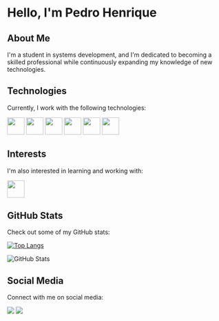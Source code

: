# Hello, I'm Pedro Henrique 

## About Me
I'm a student in systems development, and I'm dedicated to becoming a skilled professional while continuously expanding my knowledge of new technologies.

## Technologies
Currently, I work with the following technologies:
<div>
  <img height="40" src="https://cdn.jsdelivr.net/gh/devicons/devicon/icons/react/react-original-wordmark.svg" /> 
  <img height="40" src="https://cdn.jsdelivr.net/gh/devicons/devicon/icons/git/git-original.svg" />
  <img height="40" src="https://cdn.jsdelivr.net/gh/devicons/devicon/icons/javascript/javascript-plain.svg" /> 
  <img height="40" src="https://cdn.jsdelivr.net/gh/devicons/devicon/icons/typescript/typescript-original.svg" />
  <img height="40" src="https://cdn.jsdelivr.net/gh/devicons/devicon/icons/css3/css3-original.svg" />
  <img height="40" src="https://cdn.jsdelivr.net/gh/devicons/devicon/icons/html5/html5-original.svg" />
</div>

## Interests
I'm also interested in learning and working with:
<div>
  <img height="40" src="https://cdn.jsdelivr.net/gh/devicons/devicon/icons/nodejs/nodejs-original.svg" />
</div>

## GitHub Stats
Check out some of my GitHub stats:

[![Top Langs](https://github-readme-stats.vercel.app/api/top-langs/?username=Pdhenrique&layout=compact&langs_count=8&theme=dark&width=400&height=200)](https://github.com/Pdhenrique)

![GitHub Stats](https://github-readme-stats.vercel.app/api?username=Pdhenrique&hide=contribs,prs&theme=dark&width=400&height=200)



## Social Media
Connect with me on social media:

<a href="[https://www.linkedin.com/in/seu-usuário-linkedln-aqui](https://www.linkedin.com/in/phenr1quess/)" target="_blank"><img src="https://img.shields.io/badge/-LinkedIn-%230077B5?style=for-the-badge&logo=linkedin&logoColor=white" target="_blank"></a>
<a href="[https://instagram.com/seu-usuário-instagram-aqui](https://www.instagram.com/p.henriquee.s/)" target="_blank"><img src="https://img.shields.io/badge/-Instagram-%23E4405F?style=for-the-badge&logo=instagram&logoColor=white" target="_blank"></a>
